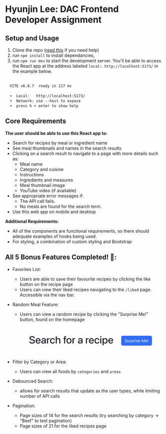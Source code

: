 # Hyunjin Lee: DAC Frontend Developer Assignment

## Setup and Usage

1. Clone the repo ([read this](https://docs.github.com/en/repositories/creating-and-managing-repositories/cloning-a-repository) if you need help)
2. run `npm install` to install dependancies,
3. run `npm run dev` to start the development server. You'll be able to access the React app at the address labeled `local:`. `http://localhost:5173/` in the example below.

```

  VITE v6.0.7  ready in 117 ms

  ➜  Local:   http://localhost:5173/
  ➜  Network: use --host to expose
  ➜  press h + enter to show help
```

## Core Requirements

**The user should be able to use this React app to:**

- Search for recipes by meal or ingredient name
- See meal thumbnails and names in the search results
- Clicking on a search result to navigate to a page with more details such as:
  - Meal name
  - Category and cuisine
  - Instructions
  - Ingredients and measures
  - Meal thumbnail image
  - YouTube video (if available)
- See appropriate error messages if:
  - The API call fails.
  - No meals are found for the search term.
- Use this web app on mobile and desktop

**Additional Requirements:**

- All of the components are functional requirements, so there should adequate examples of hooks being used.
- For styling, a combination of custom styling and Bootstrap

## All 5 Bonus Features Completed! 🎉:

- Favorites List:

  - Users are able to save their favourite recipes by clicking the like button on the recipe page
  - Users can view their liked recipes navigating to the `/liked` page. Accessible via the nav bar.

- Random Meal Feature:

  - Users can view a random recipe by clicking the "Surprise Me!" button, found on the homepage

    ![alt text](image.png)

- Filter by Category or Area:

  - Users can view all foods by `categories` and `areas`

- Debounced Search:

  - allows for search results that update as the user types, while limiting number of API calls

- Pagination:
  - Page sizes of 14 for the search results (try searching by category -> "Beef" to test pagination)
  - Page sizes of 21 for the liked recipes page
